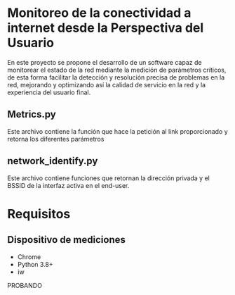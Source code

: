 # Monitoreo de la conectividad a internet desde la Perspectiva del Usuario

En este proyecto se propone el desarrollo de un software capaz de monitorear el estado de la red mediante la medición de parámetros críticos, de esta forma facilitar la detección y resolución precisa de problemas en la red, mejorando y optimizando así la calidad de servicio en la red y la experiencia del usuario final.

## Metrics.py

Este archivo contiene la función que hace la petición al link proporcionado
y retorna los diferentes parámetros

## network_identify.py

Este archivo contiene funciones que retornan la dirección privada y el BSSID de la interfaz activa en el end-user. 


# Requisitos

## Dispositivo de mediciones

* Chrome
* Python 3.8+
* iw

PROBANDO